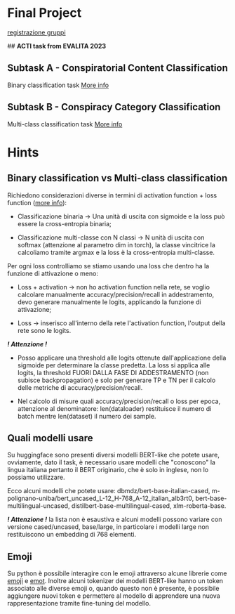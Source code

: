 # Final Project
[registrazione gruppi](https://forms.gle/p5dBNoA1otbaTNtQ7)

## **ACTI task from EVALITA 2023**
## Subtask A - Conspiratorial Content Classification
  Binary classification task
  [More info](https://www.kaggle.com/competitions/acti-subtask-a/overview)
## Subtask B - Conspiracy Category Classification
  Multi-class classification task
  [More info](https://www.kaggle.com/competitions/acti-subtask-b/overview)


# **Hints**

## Binary classification vs Multi-class classification
  
  Richiedono considerazioni diverse in termini di activation function + loss function ([more info](https://medium.com/analytics-vidhya/activation-functions-and-loss-functions-for-neural-networks-how-to-pick-the-right-one-542e1dd523e0)):
  
  - Classificazione binaria -> Una unità di uscita con sigmoide e la loss può essere la cross-entropia binaria;
  
  - Classificazione multi-classe con N classi -> N unità di uscita con softmax (attenzione al parametro dim in torch), la classe vincitrice la calcoliamo tramite argmax e la loss è la cross-entropia multi-classe.

  Per ogni loss controlliamo se stiamo usando una loss che dentro ha la funzione di attivazione o meno:

  - Loss + activation -> non ho activation function nella rete, se voglio calcolare manualmente accuracy/precision/recall in addestramento, devo generare manualmente le logits, applicando la funzione di attivazione;
  
  - Loss -> inserisco all'interno della rete l'activation function, l'output della rete sono le logits.

  ***! Attenzione !***

  - Posso applicare una threshold alle logits ottenute dall'applicazione della sigmoide per determinare la classe predetta. La loss si applica alle logits, la threshold FUORI DALLA FASE DI ADDESTRAMENTO (non subisce backpropagation) e solo per generare TP e TN per il calcolo delle metriche di accuracy/precision/recall.

  - Nel calcolo di misure quali accuracy/precision/recall o loss per epoca, attenzione al denominatore: len(dataloader) restituisce il numero di batch mentre len(dataset) il numero dei sample.

## Quali modelli usare

  Su huggingface sono presenti diversi modelli BERT-like che potete usare, ovviamente, dato il task, è necessario usare modelli che "conoscono" la lingua italiana pertanto il BERT originario, che è solo in inglese, non lo possiamo utilizzare.
  
  Ecco alcuni modelli che potete usare: dbmdz/bert-base-italian-cased, m-polignano-uniba/bert_uncased_L-12_H-768_A-12_italian_alb3rt0, bert-base-multilingual-uncased, distilbert-base-multilingual-cased, xlm-roberta-base.

   ***! Attenzione !*** la lista non è esaustiva e alcuni modelli possono variare con versione cased/uncased, base/large, in particolare i modelli large non restituiscono un embedding di 768 elementi.

## Emoji

  Su python è possibile interagire con le emoji attraverso alcune librerie come [emoji](https://github.com/kyokomi/emoji) e [emot](https://github.com/NeelShah18/emot). Inoltre alcuni tokenizer dei modelli BERT-like hanno un token associato alle diverse emoji o, quando questo non è presente, è possibile aggiungere nuovi token e permettere al modello di apprendere una nuova rappresentazione tramite fine-tuning del modello.
